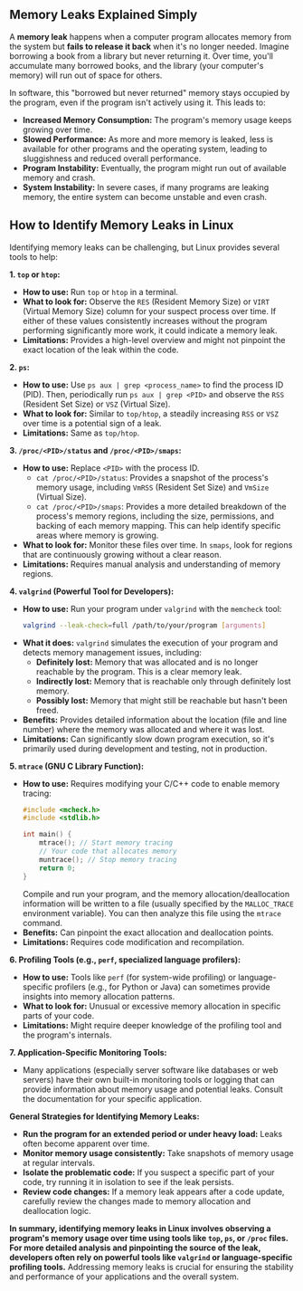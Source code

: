 ## Memory Leaks Explained Simply

A **memory leak** happens when a computer program allocates memory from the system but **fails to release it back** when it's no longer needed. Imagine borrowing a book from a library but never returning it. Over time, you'll accumulate many borrowed books, and the library (your computer's memory) will run out of space for others.

In software, this "borrowed but never returned" memory stays occupied by the program, even if the program isn't actively using it. This leads to:

* **Increased Memory Consumption:** The program's memory usage keeps growing over time.
* **Slowed Performance:** As more and more memory is leaked, less is available for other programs and the operating system, leading to sluggishness and reduced overall performance.
* **Program Instability:** Eventually, the program might run out of available memory and crash.
* **System Instability:** In severe cases, if many programs are leaking memory, the entire system can become unstable and even crash.

## How to Identify Memory Leaks in Linux

Identifying memory leaks can be challenging, but Linux provides several tools to help:

**1. `top` or `htop`:**

* **How to use:** Run `top` or `htop` in a terminal.
* **What to look for:** Observe the `RES` (Resident Memory Size) or `VIRT` (Virtual Memory Size) column for your suspect process over time. If either of these values consistently increases without the program performing significantly more work, it could indicate a memory leak.
* **Limitations:** Provides a high-level overview and might not pinpoint the exact location of the leak within the code.

**2. `ps`:**

* **How to use:** Use `ps aux | grep <process_name>` to find the process ID (PID). Then, periodically run `ps aux | grep <PID>` and observe the `RSS` (Resident Set Size) or `VSZ` (Virtual Size).
* **What to look for:** Similar to `top/htop`, a steadily increasing `RSS` or `VSZ` over time is a potential sign of a leak.
* **Limitations:** Same as `top/htop`.

**3. `/proc/<PID>/status` and `/proc/<PID>/smaps`:**

* **How to use:** Replace `<PID>` with the process ID.
    * `cat /proc/<PID>/status`: Provides a snapshot of the process's memory usage, including `VmRSS` (Resident Set Size) and `VmSize` (Virtual Size).
    * `cat /proc/<PID>/smaps`: Provides a more detailed breakdown of the process's memory regions, including the size, permissions, and backing of each memory mapping. This can help identify specific areas where memory is growing.
* **What to look for:** Monitor these files over time. In `smaps`, look for regions that are continuously growing without a clear reason.
* **Limitations:** Requires manual analysis and understanding of memory regions.

**4. `valgrind` (Powerful Tool for Developers):**

* **How to use:** Run your program under `valgrind` with the `memcheck` tool:
    ```bash
    valgrind --leak-check=full /path/to/your/program [arguments]
    ```
* **What it does:** `valgrind` simulates the execution of your program and detects memory management issues, including:
    * **Definitely lost:** Memory that was allocated and is no longer reachable by the program. This is a clear memory leak.
    * **Indirectly lost:** Memory that is reachable only through definitely lost memory.
    * **Possibly lost:** Memory that might still be reachable but hasn't been freed.
* **Benefits:** Provides detailed information about the location (file and line number) where the memory was allocated and where it was lost.
* **Limitations:** Can significantly slow down program execution, so it's primarily used during development and testing, not in production.

**5. `mtrace` (GNU C Library Function):**

* **How to use:** Requires modifying your C/C++ code to enable memory tracing:
    ```c
    #include <mcheck.h>
    #include <stdlib.h>

    int main() {
        mtrace(); // Start memory tracing
        // Your code that allocates memory
        muntrace(); // Stop memory tracing
        return 0;
    }
    ```
    Compile and run your program, and the memory allocation/deallocation information will be written to a file (usually specified by the `MALLOC_TRACE` environment variable). You can then analyze this file using the `mtrace` command.
* **Benefits:** Can pinpoint the exact allocation and deallocation points.
* **Limitations:** Requires code modification and recompilation.

**6. Profiling Tools (e.g., `perf`, specialized language profilers):**

* **How to use:** Tools like `perf` (for system-wide profiling) or language-specific profilers (e.g., for Python or Java) can sometimes provide insights into memory allocation patterns.
* **What to look for:** Unusual or excessive memory allocation in specific parts of your code.
* **Limitations:** Might require deeper knowledge of the profiling tool and the program's internals.

**7. Application-Specific Monitoring Tools:**

* Many applications (especially server software like databases or web servers) have their own built-in monitoring tools or logging that can provide information about memory usage and potential leaks. Consult the documentation for your specific application.

**General Strategies for Identifying Memory Leaks:**

* **Run the program for an extended period or under heavy load:** Leaks often become apparent over time.
* **Monitor memory usage consistently:** Take snapshots of memory usage at regular intervals.
* **Isolate the problematic code:** If you suspect a specific part of your code, try running it in isolation to see if the leak persists.
* **Review code changes:** If a memory leak appears after a code update, carefully review the changes made to memory allocation and deallocation logic.

**In summary, identifying memory leaks in Linux involves observing a program's memory usage over time using tools like `top`, `ps`, or `/proc` files. For more detailed analysis and pinpointing the source of the leak, developers often rely on powerful tools like `valgrind` or language-specific profiling tools.** Addressing memory leaks is crucial for ensuring the stability and performance of your applications and the overall system.